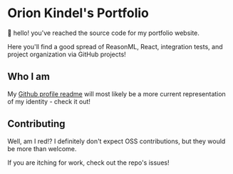 # Orion Kindel's Portfolio
:wave: hello! you've reached the source code for my
portfolio website.

Here you'll find a good spread of ReasonML, React,
integration tests, and project organization via GitHub
projects!

## Who I am
My [Github profile readme] will most likely be a more
current representation of my identity - check it out!

## Contributing
Well, am I red!? I definitely don't expect OSS contributions,
but they would be more than welcome.

If you are itching for work, check out the repo's issues!

[Github profile readme]: https://github.com/cakekindel/cakekindel
